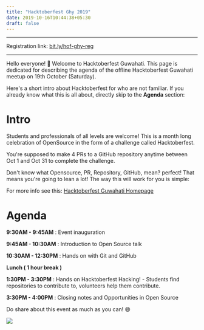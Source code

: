 ```yaml
---
title: "Hacktoberfest Ghy 2019"
date: 2019-10-16T10:44:38+05:30
draft: false
---
```


---

Registration link: [bit.ly/hof-ghy-reg](http://bit.ly/hof-ghy-reg)

---

Hello everyone! 🎊 Welcome to Hacktoberfest Guwahati. This page is dedicated for describing the agenda of the offline Hacktoberfest Guwahati meetup on 19th October (Saturday).

Here's a short intro about Hacktoberfest for who are not familiar. If you already know what this is all about, directly skip to the **Agenda** section:

# Intro
Students and professionals of all levels are welcome! This is a month long celebration of OpenSource in the form of a challenge called Hacktoberfest.

You're supposed to make 4 PRs to a GitHub repository anytime between Oct 1 and Oct 31 to complete the challenge.

Don't know what Opensource, PR, Repository, GitHub, mean? perfect! That means you're going to lean a lot! The way this will work for you is simple: 

For more info see this: [Hacktoberfest Guwahati Homepage](https://hacktoberfest.fossassam.tech)


# Agenda

**9:30AM - 9:45AM** : Event inauguration

**9:45AM - 10:30AM** : Introduction to Open Source talk

**10:30AM - 12:30PM** : Hands on with Git and GitHub

**Lunch ( 1 hour break )**

**1:30PM - 3:30PM** : Hands on Hacktoberfest Hacking! - Students find repositories to contribute to, volunteers help them contribute.


**3:30PM - 4:00PM** : Closing notes and Opportunities in Open Source

Do share about this event as much as you can! 😄

![](/hof-ghy-poster.png)
